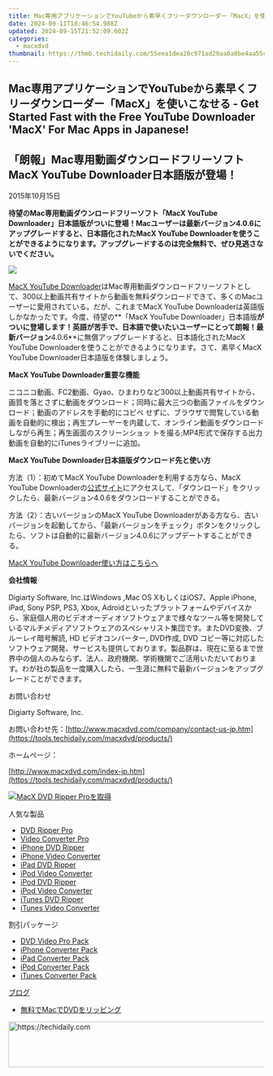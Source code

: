 ```yaml
---
title: Mac専用アプリケーションでYouTubeから素早くフリーダウンローダー「MacX」を使いこなせる - Get Started Fast with the Free YouTube Downloader 'MacX' For Mac Apps in Japanese!
date: 2024-09-11T18:46:54.988Z
updated: 2024-09-15T21:52:09.602Z
categories:
  - macxdvd
thumbnail: https://thmb.techidaily.com/55eea1dea20c971ad29aa0a8be4aa55c4b1ce451943a850955e0879da3d83a3f.jpg
---
```


## Mac専用アプリケーションでYouTubeから素早くフリーダウンローダー「MacX」を使いこなせる - Get Started Fast with the Free YouTube Downloader 'MacX' For Mac Apps in Japanese!

## 「朗報」Mac専用動画ダウンロードフリーソフトMacX YouTube Downloader日本語版が登場！

2015年10月15日

**待望のMac専用動画ダウンロードフリーソフト「MacX YouTube Downloader」日本語版がついに登場！Macユーザーは最新バージョン4.0.6にアップグレードすると、日本語化されたMacX YouTube Downloaderを使うことができるようになります。アップグレードするのは完全無料で、ぜひ見逃さないでください。**

![](https://www.macxdvd.com/press-room/image/macx-free-youtube-downloader-upgrade-jp-151015.jpg)

[MacX YouTube Downloader](https://tools.techidaily.com/macxdvd/products/)はMac専用動画ダウンロードフリーソフトとして、300以上動画共有サイトから動画を無料ダウンロードできて、多くのMacユーザーに愛用されている。だが、これまでMacX YouTube Downloaderは英語版しかなかったです。今度、待望の**「MacX YouTube Downloader」日本語版**がついに登場します！英語が苦手で、日本語で使いたいユーザーにとって朗報！最新バージョン**4.0.6**に無償アップグレードすると、日本語化されたMacX YouTube Downloaderを使うことができるようになります。さて、素早くMacX YouTube Downloader日本語版を体験しましょう。

**MacX YouTube Downloader重要な機能**

ニコニコ動画、FC2動画、Gyao、ひまわりなど300以上動画共有サイトから、画質を落とさずに動画をダウンロード；同時に最大三つの動画ファイルをダウンロード；動画のアドレスを手動的にコピペ せずに、ブラウザで閲覧している動画を自動的に検出；再生プレーヤーを内蔵して、オンライン動画をダウンロードしながら再生；再生画面のスクリーンショッ トを撮る;MP4形式で保存する出力動画を自動的にiTunesライブリーに追加。

**MacX YouTube Downloader日本語版ダウンロード先と使い方**

方法（1）：初めてMacX YouTube Downloaderを利用する方なら、MacX YouTube Downloaderの[公式サイト](https://tools.techidaily.com/macxdvd/products/)にアクセスして、「ダウンロード」をクリックしたら、最新バージョン4.0.6をダウンロードすることができる。

方法（2）：古いバージョンのMacX YouTube Downloaderがある方なら、古いバージョンを起動してから、「最新バージョンをチェック」ボタンをクリックしたら、ソフトは自動的に最新バージョン4.0.6にアップデートすることができる。

[MacX YouTube Downloader使い方はこちらへ](https://tools.techidaily.com/macxdvd/products/)

**会社情報**

Digiarty Software, Inc.はWindows ,Mac OS XもしくはiOS7、Apple iPhone, iPad, Sony PSP, PS3, Xbox, Adroidといったプラットフォームやデバイスから、家庭個人用のビデオオーディオソフトウェアまで様々なツール等を開発しているマルチメディアソフトウェアのスペシャリスト集団です。またDVD変換、ブルーレイ暗号解読, HD ビデオコンバーター, DVD作成, DVD コピー等に対応したソフトウェア開発、サービスも提供しております。製品群は、現在に至るまで世界中の個人のみならず、法人、政府機関、学術機関でご活用いただいております。わが社の製品を一度購入したら、一生涯に無料で最新バージョンをアップグレードことができます。

お問い合わせ

Digiarty Software, Inc.

お問い合わせ先：[http://www.macxdvd.com/company/contact-us-jp.htm](https://tools.techidaily.com/macxdvd/products/) 

ホームページ：

[http://www.macxdvd.com/index-jp.htm](https://tools.techidaily.com/macxdvd/products/) 

[![MacX DVD Ripper Proを取得](https://www.macxdvd.com/press-room/../banner/200-jp.png)](https://tools.techidaily.com/macxdvd/products/) 

人気な製品

* [DVD Ripper Pro](https://tools.techidaily.com/macxdvd/products/)
* [Video Converter Pro](https://tools.techidaily.com/macxdvd/products/)
* [iPhone DVD Ripper](https://tools.techidaily.com/macxdvd/products/)
* [iPhone Video Converter](https://tools.techidaily.com/macxdvd/products/)
* [iPad DVD Ripper](https://tools.techidaily.com/macxdvd/products/)
* [iPod Video Converter](https://tools.techidaily.com/macxdvd/products/)
* [iPod DVD Ripper](https://tools.techidaily.com/macxdvd/products/)
* [iPod Video Converter](https://tools.techidaily.com/macxdvd/products/)
* [iTunes DVD Ripper](https://tools.techidaily.com/macxdvd/products/)
* [iTunes Video Converter](https://tools.techidaily.com/macxdvd/products/)

割引パッケージ

* [DVD Video Pro Pack](https://tools.techidaily.com/macxdvd/products/)
* [iPhone Converter Pack](https://tools.techidaily.com/macxdvd/products/)
* [iPad Converter Pack](https://tools.techidaily.com/macxdvd/products/)
* [iPod Converter Pack](https://tools.techidaily.com/macxdvd/products/)
* [iTunes Converter Pack](https://tools.techidaily.com/macxdvd/products/)

[ブログ](https://tools.techidaily.com/macxdvd/products/)

* [無料でMacでDVDをリッピング](https://tools.techidaily.com/macxdvd/products/)

<ins class="adsbygoogle"
     style="display:block"
     data-ad-format="autorelaxed"
     data-ad-client="ca-pub-7571918770474297"
     data-ad-slot="1223367746"></ins>

<ins class="adsbygoogle"
     style="display:block"
     data-ad-client="ca-pub-7571918770474297"
     data-ad-slot="8358498916"
     data-ad-format="auto"
     data-full-width-responsive="true"></ins>



<!-- affiliate ads begin -->
<a href="https://bluettius.sjv.io/c/5597632/2139119/17108" target="_top" id="2139119">
  <img src="//a.impactradius-go.com/display-ad/17108-2139119" border="0" alt="https://techidaily.com" width="728" height="90"/>
</a>
<img height="0" width="0" src="https://bluettius.sjv.io/i/5597632/2139119/17108" style="position:absolute;visibility:hidden;" border="0" />
<!-- affiliate ads end -->

